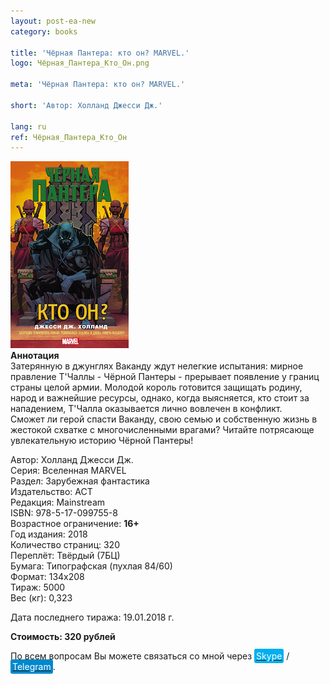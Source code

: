 ```yaml
---
layout: post-ea-new
category: books

title: 'Чёрная Пантера: кто он? MARVEL.'
logo: Чёрная_Пантера_Кто_Он.png

meta: 'Чёрная Пантера: кто он? MARVEL.'

short: 'Автор: Холланд Джесси Дж.'

lang: ru
ref: Чёрная_Пантера_Кто_Он
---
```


<a data-fancybox="gallery" href="/img/books/Чёрная_Пантера_Кто_Он.png"><img src="/img/books/Чёрная_Пантера_Кто_Он.png" alt=""></a>  
**Аннотация**  
Затерянную в джунглях Ваканду ждут нелегкие испытания: мирное правление Т'Чаллы - Чёрной Пантеры - прерывает появление у границ страны целой армии. Молодой король готовится защищать родину, народ и важнейшие ресурсы, однако, когда выясняется, кто стоит за нападением, Т'Чалла оказывается лично вовлечен в конфликт.  
Сможет ли герой спасти Ваканду, свою семью и собственную жизнь в жестокой схватке с многочисленными врагами? Читайте потрясающе увлекательную историю Чёрной Пантеры!

Автор: Холланд Джесси Дж.  
Серия: Вселенная MARVEL  
Раздел: Зарубежная фантастика  
Издательство: АСТ  
Редакция: Mainstream  
ISBN: 978-5-17-099755-8  
Возрастное ограничение: **16+**  
Год издания: 2018  
Количество страниц: 320  
Переплёт: Твёрдый  (7БЦ)  
Бумага: Типографская (пухлая 84/60)  
Формат: 134х208  
Тираж: 5000  
Вес (кг): 0,323

Дата последнего тиража:	19.01.2018 г.

**Стоимость: 320 рублей**

По всем вопросам Вы можете связаться со мной через <a href="skype:chutkoy89?call" target="_blank"><span style="background-color:#00aff0; color:white; padding:3px; border-radius: 3px">Skype</span></a> / <a href="https://t.me/chutkoy" target="_blank"><span style="background-color:#0088cc; color:white; padding:3px; border-radius: 3px">Telegram</span></a>.